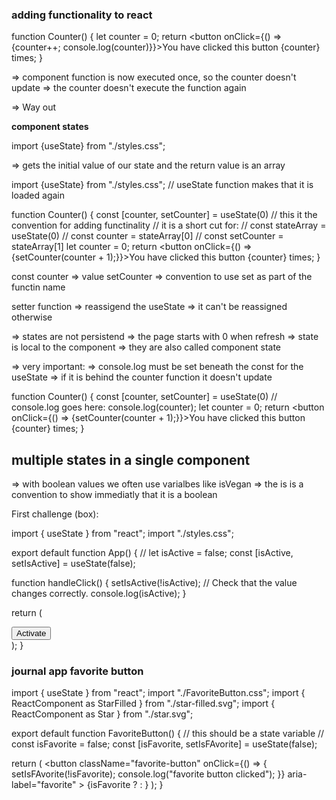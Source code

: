 ### adding functionality to react

function Counter() {
let counter = 0;
return <button onClick={() => {counter++; console.log(counter)}}>You have clicked this button {counter} times</button>;
}

=> component function is now executed once, so the counter doesn't update
=> the counter doesn't execute the function again

=> Way out

**component states**

import {useState} from "./styles.css";

=> gets the initial value of our state and the return value is an array

import {useState} from "./styles.css";
// useState function makes that it is loaded again

function Counter() {
const [counter, setCounter] = useState(0)
// this it the convention for adding functinality
// it is a short cut for:
// const stateArray = useState(0)
// const counter = stateArray[0]
// const setCounter = stateArray[1]
let counter = 0;
return <button onClick={() => {setCounter(counter + 1);}}>You have clicked this button {counter} times</button>;
}

const counter => value
setCounter => convention to use set as part of the functin name

setter function => reassigend the useState => it can't be reassigned otherwise

=> states are not persistend => the page starts with 0 when refresh
=> state is local to the component
=> they are also called component state

=> very important:
=> console.log must be set beneath the const for the useState
=> if it is behind the counter function it doesn't update

function Counter() {
const [counter, setCounter] = useState(0)
// console.log goes here:
console.log(counter);
let counter = 0;
return <button onClick={() => {setCounter(counter + 1);}}>You have clicked this button {counter} times</button>;
}

## multiple states in a single component

=> with boolean values we often use varialbes like isVegan
=> the is is a convention to show immediatly that it is a boolean

First challenge (box):

import { useState } from "react";
import "./styles.css";

export default function App() {
// let isActive = false;
const [isActive, setIsActive] = useState(false);

function handleClick() {
setIsActive(!isActive);
// Check that the value changes correctly.
console.log(isActive);
}

return (

<main>
<div className={`box ${isActive ? "box--active" : ""}`} />
<button onClick={handleClick}>Activate</button>
</main>
);
}

### journal app favorite button

import { useState } from "react";
import "./FavoriteButton.css";
import { ReactComponent as StarFilled } from "./star-filled.svg";
import { ReactComponent as Star } from "./star.svg";

export default function FavoriteButton() {
// this should be a state variable
// const isFavorite = false;
const [isFavorite, setIsFAvorite] = useState(false);

return (
<button
className="favorite-button"
onClick={() => {
setIsFAvorite(!isFavorite);
console.log("favorite button clicked");
}}
aria-label="favorite" >
{isFavorite ? <StarFilled /> : <Star />}
</button>
);
}
